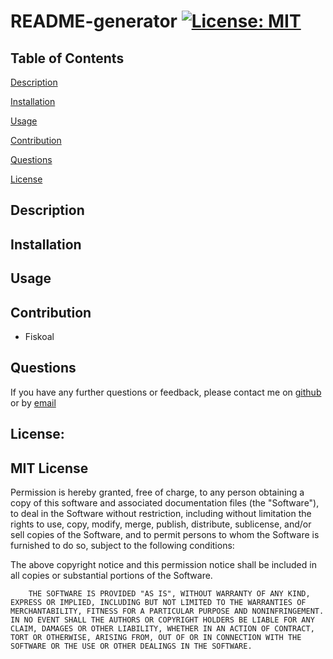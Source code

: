 # README-generator [![License: MIT](https://img.shields.io/badge/License-MIT-yellow.svg)](https://opensource.org/licenses/MIT)
## Table of Contents
[Description](#Description)

[Installation](#Installation)

[Usage](#Usage)

[Contribution](#Contribution)

[Questions](#Questions)

[License](#License)

## Description

## Installation

## Usage

## Contribution
* Fiskoal

## Questions
If you have any further questions or feedback, please contact me on [github](https://github.com/Fiskoal) or by [email](knicleyjakob@gmail.com)
## License: 
## MIT License
Permission is hereby granted, free of charge, to any person obtaining a copy of this software and associated documentation files (the "Software"), to deal in the Software without restriction, including without limitation the rights to use, copy, modify, merge, publish, distribute, sublicense, and/or sell copies of the Software, and to permit persons to whom the Software is furnished to do so, subject to the following conditions:
        
The above copyright notice and this permission notice shall be included in all copies or substantial portions of the Software.
        
        THE SOFTWARE IS PROVIDED "AS IS", WITHOUT WARRANTY OF ANY KIND, EXPRESS OR IMPLIED, INCLUDING BUT NOT LIMITED TO THE WARRANTIES OF MERCHANTABILITY, FITNESS FOR A PARTICULAR PURPOSE AND NONINFRINGEMENT. IN NO EVENT SHALL THE AUTHORS OR COPYRIGHT HOLDERS BE LIABLE FOR ANY CLAIM, DAMAGES OR OTHER LIABILITY, WHETHER IN AN ACTION OF CONTRACT, TORT OR OTHERWISE, ARISING FROM, OUT OF OR IN CONNECTION WITH THE SOFTWARE OR THE USE OR OTHER DEALINGS IN THE SOFTWARE.
